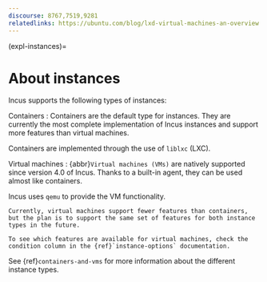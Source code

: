 ```yaml
---
discourse: 8767,7519,9281
relatedlinks: https://ubuntu.com/blog/lxd-virtual-machines-an-overview
---
```


(expl-instances)=
# About instances

Incus supports the following types of instances:

Containers
: Containers are the default type for instances.
  They are currently the most complete implementation of Incus instances and support more features than virtual machines.

  Containers are implemented through the use of `liblxc` (LXC).

Virtual machines
: {abbr}`Virtual machines (VMs)` are natively supported since version 4.0 of Incus.
  Thanks to a built-in agent, they can be used almost like containers.

  Incus uses `qemu` to provide the VM functionality.

  ```{note}
  Currently, virtual machines support fewer features than containers, but the plan is to support the same set of features for both instance types in the future.

  To see which features are available for virtual machines, check the condition column in the {ref}`instance-options` documentation.
  ```

See {ref}`containers-and-vms` for more information about the different instance types.
